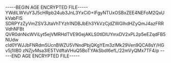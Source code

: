 -----BEGIN AGE ENCRYPTED FILE-----
YWdlLWVuY3J5cHRpb24ub3JnL3YxCi0+IFgyNTUxOSBxZEE4NEFoM2QxUkVabFlS
SDRPYzZyVmZSV3JtaVhTYzh1NDBJbEh3YkVzCjdZWGlhdHZyQmJ4azFRRVdhNFBt
QVR0dnNicWViLyt5ejVMRHdTVE9GejAKLS0tIDlUYmxDV2xPL2p5eEZqdFB5NUdw
cld0YWJJbFNRdm5UcnBWZU5VNndPbjQKgYEm3zIMk29Ven9QCA8sY/HGv5j1IlB0
zNZjvMsa3IE5TVdftaVHuQ5BoTYAkSbdI6efL/22mVyQMx7TF4/p
-----END AGE ENCRYPTED FILE-----
